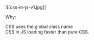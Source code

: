 ![[css-in-js-v1.jpg]]

Why:

CSS uses the global class name  
CSS in JS loading faster than pure CSS.